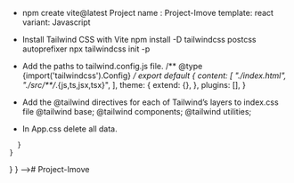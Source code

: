 - npm create vite@latest 
Project name : Project-Imove
template: react 
variant: Javascript

- Install Tailwind CSS with Vite
npm install -D tailwindcss postcss autoprefixer
npx tailwindcss init -p

- Add the paths to tailwind.config.js file.
/** @type {import('tailwindcss').Config} */
export default {
  content: [
    "./index.html",
    "./src/**/*.{js,ts,jsx,tsx}",
  ],
  theme: {
    extend: {},
  },
  plugins: [],
}

- Add the @tailwind directives for each of Tailwind’s layers to index.css file
@tailwind base;
@tailwind components;
@tailwind utilities;

-  In App.css delete all data.

<!-- - Add background images file on tailwind.config.js
module.exports = {
  theme: {
    extend: {
      backgroundImage: {
        'Banner: "url('src\Picture\run.jpg')",
        <!-- 'footer-texture': "url('/img/footer-texture.png')" -->
      }
    }
  }
} --># Project-Imove
